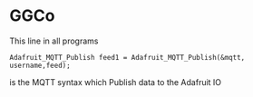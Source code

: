 # GGCo

This line in all programs 

```shell
Adafruit_MQTT_Publish feed1 = Adafruit_MQTT_Publish(&mqtt, username,feed);
```

is the MQTT syntax which Publish data to the Adafruit IO
